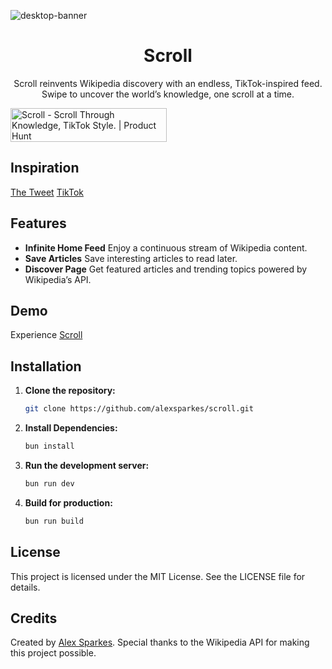 ![desktop-banner](https://github.com/user-attachments/assets/f8d181ce-f220-4665-b9f6-8913f78ae8ba)

<h1 align="center">Scroll</h1>

<p align="center">Scroll reinvents Wikipedia discovery with an endless, TikTok-inspired feed. Swipe to uncover the world’s knowledge, one scroll at a time.</p>

<a href="https://www.producthunt.com/posts/scroll-3?embed=true&utm_source=badge-featured&utm_medium=badge&utm_souce=badge-scroll&#0045;3" target="_blank"><img src="https://api.producthunt.com/widgets/embed-image/v1/featured.svg?post_id=864320&theme=light&t=1739214702904" alt="Scroll - Scroll&#0032;Through&#0032;Knowledge&#0044;&#0032;TikTok&#0032;Style&#0046; | Product Hunt" style="width: 250px; height: 54px; margin: 0 auto;" width="250" height="54" /></a>

## Inspiration

[The Tweet](https://x.com/tylerangert/status/1886560290864533983)
[TikTok](https://www.tiktok.com/foryou)

## Features

- **Infinite Home Feed** Enjoy a continuous stream of Wikipedia content.
- **Save Articles** Save interesting articles to read later.
- **Discover Page** Get featured articles and trending topics powered by Wikipedia’s API.

## Demo

Experience [Scroll](https://scroll.alexspark.es)

## Installation

1. **Clone the repository:**

   ```sh
   git clone https://github.com/alexsparkes/scroll.git
   ```

1. **Install Dependencies:**

   ```sh
   bun install
   ```

1. **Run the development server:**

   ```sh
   bun run dev
   ```

1. **Build for production:**

   ```sh
   bun run build
   ```

## License

This project is licensed under the MIT License. See the LICENSE file for details.

## Credits

Created by [Alex Sparkes](https://alexspark.es). Special thanks to the Wikipedia API for making this project possible.
